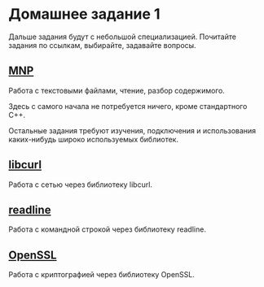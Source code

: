 # Домашнее задание 1

Дальше задания будут с небольшой специализацией. Почитайте задания по ссылкам, выбирайте, задавайте вопросы.

## [MNP](MNP.md)

Работа с текстовыми файлами, чтение, разбор содержимого.

Здесь с самого начала не потребуется ничего, кроме стандартного C++.

Остальные задания требуют изучения, подключения и использования каких-нибудь широко используемых библиотек.

## [libcurl](libcurl.md)

Работа с сетью через библиотеку libcurl.

## [readline](readline.md)

Работа с командной строкой через библиотеку readline.

## [OpenSSL](OpenSSL.md)

Работа с криптографией через библиотеку OpenSSL.
